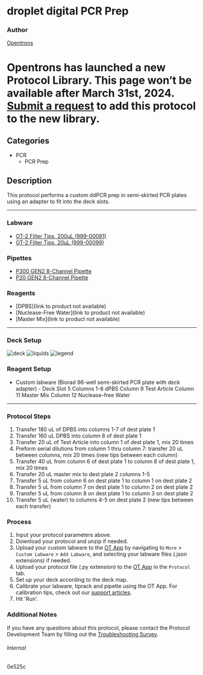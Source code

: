 # droplet digital PCR Prep

### Author
[Opentrons](https://opentrons.com/)


# Opentrons has launched a new Protocol Library. This page won’t be available after March 31st, 2024. [Submit a request](https://docs.google.com/forms/d/e/1FAIpQLSdYYp9QCKow4nn0KlCVsMS3HX0eJ0N9O7-erajKvcpT0lWbSg/viewform) to add this protocol to the new library.

## Categories
* PCR
	* PCR Prep

## Description
This protocol performs a custom ddPCR prep in semi-skirted PCR plates using an adapter to fit into the deck slots.

---
### Labware
* [OT-2 Filter Tips, 200µL (999-00081)](https://shop.opentrons.com/opentrons-200ul-filter-tips/)
* [OT-2 Filter Tips, 20µL (999-00099)](https://shop.opentrons.com/opentrons-20ul-filter-tips/)

### Pipettes
* [P300 GEN2 8-Channel Pipette](https://shop.opentrons.com/8-channel-electronic-pipette/)
* [P20 GEN2 8-Channel Pipette](https://shop.opentrons.com/8-channel-electronic-pipette/)

### Reagents
* [DPBS](link to product not available)
* [Nuclease-Free Water](link to product not available)
* [Master Mix](link to product not available)

---

### Deck Setup
![deck](https://opentrons-protocol-library-website.s3.amazonaws.com/custom-README-images/0e525c/deck.png)
![liquids](https://opentrons-protocol-library-website.s3.amazonaws.com/custom-README-images/0e525c/liquids+map.png)
![legend](https://opentrons-protocol-library-website.s3.amazonaws.com/custom-README-images/0e525c/liquids+legend.png)

### Reagent Setup
* Custom labware (Biorad 96-well semi-skirted PCR plate with deck adapter) - Deck Slot 5
Columns 1-8 dPBS
Column 9 Test Article
Column 11 Master Mix
Column 12 Nuclease-free Water


---

### Protocol Steps
1. Transfer 180 uL of DPBS into columns 1-7 of dest plate 1
2. Transfer 160 uL DPBS into column 8 of dest plate 1
3. Transfer 20 uL of Test Article into column 1 of dest plate 1, mix 20 times
4. Preform serial dilutions from column 1 thru column 7: transfer 20 uL between columns, mix 20 times (new tips between each column)
5. Transfer 40 uL from column 6 of dest plate 1 to column 8 of dest plate 1, mix 20 times
6. Transfer 20 uL master mix to dest plate 2 columns 1-5
7. Transfer 5 uL from column 6 on dest plate 1 to column 1 on dest plate 2
8. Transfer 5 uL from column 7 on dest plate 1 to column 2 on dest plate 2
9. Transfer 5 uL from column 8 on dest plate 1 to column 3 on dest plate 2
10. Transfer 5 uL (water) to columns 4-5 on dest plate 2 (new tips between each transfer)

### Process
1. Input your protocol parameters above.
2. Download your protocol and unzip if needed.
3. Upload your custom labware to the [OT App](https://opentrons.com/ot-app) by navigating to `More` > `Custom Labware` > `Add Labware`, and selecting your labware files (.json extensions) if needed.
4. Upload your protocol file (.py extension) to the [OT App](https://opentrons.com/ot-app) in the `Protocol` tab.
5. Set up your deck according to the deck map.
6. Calibrate your labware, tiprack and pipette using the OT App. For calibration tips, check out our [support articles](https://support.opentrons.com/en/collections/1559720-guide-for-getting-started-with-the-ot-2).
7. Hit 'Run'.

### Additional Notes
If you have any questions about this protocol, please contact the Protocol Development Team by filling out the [Troubleshooting Survey](https://protocol-troubleshooting.paperform.co/).

###### Internal
0e525c